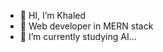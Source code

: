 - 👋 HI, I’m Khaled 
- 👀 Web developer in MERN stack
- 🌱 I’m currently studying AI...
<!---
H-KC/H-KC is a ✨ special ✨ repository because its `README.md` (this file) appears on your GitHub profile.
You can click the Preview link to take a look at your changes.
--->
